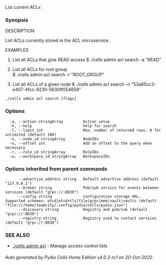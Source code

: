 List current ACLs

### Synopsis


DESCRIPTION

  List ACLs currently stored in the ACL microservice.

EXAMPLES

  1. List all ACLs that give READ access
  $ ./cells admin acl search -a "READ"

  2. List all ACLs for root group  
  $ ./cells admin acl search -r "ROOT_GROUP"

  3. List all ACLs of a given node 
  $ ./cells admin acl search -n "53a65cc3-e407-4fcc-9230-5630ff054659"



```
./cells admin acl search [flags]
```

### Options

```
  -a, --action stringArray         Action value
  -h, --help                       help for search
  -l, --limit int                  Max. number of returned rows, 0 for unlimited (default 100)
  -n, --node_id stringArray        NodeIDs
  -o, --offset int                 Add an offset to the query when necessary
  -r, --role_id stringArray        RoleIDs
  -w, --workspace_id stringArray   WorkspaceIDs
```

### Options inherited from parent commands

```
      --advertise_address string   Default advertise address (default "127.0.0.1")
      --broker string              Pub/sub service for events between services (default "grpc://:8030")
      --config string              Configuration storage URL. Supported schemes: etcd|etcd+tls|file|grpc|mem|vault|vaults (default "file:///home/teamcity/.config/pydio/cells/pydio.json")
      --discovery string           Registry and pub/sub (default "grpc://:8030")
      --registry string            Registry used to contact services (default "grpc://:8030")
```

### SEE ALSO

* [./cells admin acl](./cells-admin-acl)	 - Manage access control lists

###### Auto generated by Pydio Cells Home Edition v4.0.2-rc1 on 20-Oct-2022
